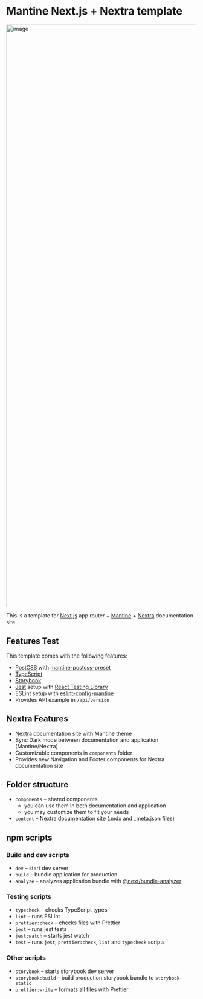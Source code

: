 # Mantine Next.js + Nextra template


<img width="1536" alt="image" src="https://github.com/user-attachments/assets/eac2e76d-0c63-4429-bb93-b75476e55216" />



This is a template for [Next.js](https://nextjs.org/) app router + [Mantine](https://mantine.dev/) + [Nextra](https://nextra.site/) documentation site.

## Features Test

This template comes with the following features:

- [PostCSS](https://postcss.org/) with [mantine-postcss-preset](https://mantine.dev/styles/postcss-preset)
- [TypeScript](https://www.typescriptlang.org/)
- [Storybook](https://storybook.js.org/)
- [Jest](https://jestjs.io/) setup with [React Testing Library](https://testing-library.com/docs/react-testing-library/intro)
- ESLint setup with [eslint-config-mantine](https://github.com/mantinedev/eslint-config-mantine)
- Provides API example in `/api/version`

## Nextra Features

- [Nextra](https://nextra.site/) documentation site with Mantine theme
- Sync Dark mode between documentation and application (Mantine/Nextra)
- Customizable components in `components` folder
- Provides new Navigation and Footer components for Nextra documentation site

## Folder structure

- `components` – shared components 
    - you can use them in both documentation and application
    - you may customize them to fit your needs
- `content` – Nextra documentation site (.mdx and _meta.json files)


## npm scripts

### Build and dev scripts

- `dev` – start dev server
- `build` – bundle application for production
- `analyze` – analyzes application bundle with [@next/bundle-analyzer](https://www.npmjs.com/package/@next/bundle-analyzer)

### Testing scripts

- `typecheck` – checks TypeScript types
- `lint` – runs ESLint
- `prettier:check` – checks files with Prettier
- `jest` – runs jest tests
- `jest:watch` – starts jest watch
- `test` – runs `jest`, `prettier:check`, `lint` and `typecheck` scripts

### Other scripts

- `storybook` – starts storybook dev server
- `storybook:build` – build production storybook bundle to `storybook-static`
- `prettier:write` – formats all files with Prettier
